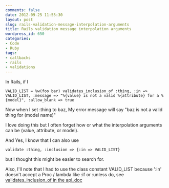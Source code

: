 ```yaml
---
comments: false
date: 2012-09-25 11:55:30
layout: post
slug: rails-validation-message-interpolation-arguments
title: Rails validation message interpolation arguments
wordpress_id: 650
categories:
- Code
- Ruby
tags:
- callbacks
- rails
- validations
---
```


In Rails, if I

`
VALID_LIST = %w(foo bar)
validates_inclusion_of :thing, :in => VALID_LIST, :message => "%{value} is not a valid %{attribute} for a %{model}", :allow_blank => true
`

Now when I set :thing to baz, My error message will say "baz is not a valid thing for (model name)"

I love doing this but I often forget how or what the interpolation arguments can be (value, attribute, or model).

And Yes, I know that I can also use

`
validate :thing, :inclusion => {:in => VALID_LIST}
`

but I thought this might be easier to search for.

Also, I'll note that I had to use the class constant VALID_LIST because ':in' doesn't accept a Proc / lambda like :if or :unless do, see [validates_inclusion_of in the api_doc](http://apidock.com/rails/ActiveModel/Validations/HelperMethods/validates_inclusion_of)
